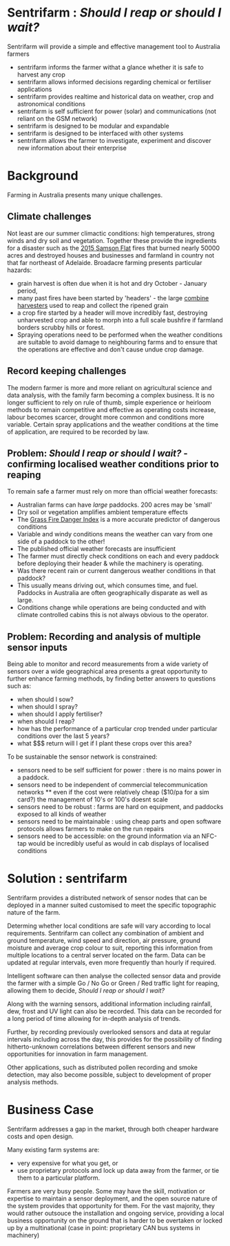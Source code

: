 # Sentrifarm : *Should I reap or should I wait?*

Sentrifarm will provide a simple and effective management tool to Australia farmers
* sentrifarm informs the farmer withat a glance whether it is safe to harvest any crop
* sentrifarm allows informed decisions regarding chemical or fertiliser applications
* sentrifarm provides realtime and historical data on weather, crop and astronomical conditions
* sentrifarm is self sufficient for power (solar) and communications (not reliant on the GSM network)
* sentrifarm is designed to be modular and expandable
* sentrifarm is designed to be interfaced with other systems
* sentrifarm allows the farmer to investigate, experiment and discover new information about their enterprise

# Background
Farming in Australia presents many unique challenges.

## Climate challenges

Not least are our summer climactic conditions: high temperatures, strong winds and dry soil and vegetation.
Together these provide the ingredients for a disaster such as the [2015 Samson Flat](https://en.wikipedia.org/wiki/2015_Sampson_Flat_bushfires)
fires that burned nearly 50000 acres and destroyed houses and businesses and farmland in country
not that far northeast of Adelaide.
Broadacre farming presents particular hazards:
* grain harvest is often due when it is hot and dry October - January
period,
* many past fires have been started by 'headers' -
the large [combine harvesters](https://en.wikipedia.org/wiki/Combine_harvester#Combine_heads)
used to reap and collect the ripened grain
* a crop fire started by a header will move incredibly fast,
destroying unharvested crop and able to morph into a full scale bushfire if farmland borders scrubby hills or forest.
* Spraying operations need to be performed when the weather conditions are suitable to avoid damage to neighbouring farms and to ensure that the operations are effective and don't cause undue crop damage.

## Record keeping challenges

The modern farmer is more and more reliant on agricultural science and data analysis, with the family farm becoming a complex business. It is no longer sufficient to rely on rule of thumb, simple experience or heirloom methods to remain competitive and effective as operating costs increase, labour becomes scarcer, drought more common and conditions more variable. Certain spray applications and the weather conditions at the time of application, are required to be recorded by law.

## Problem: *Should I reap or should I wait?* - confirming localised weather conditions prior to reaping

To remain safe a farmer must rely on more than official weather forecasts:
* Australian farms can have _large_ paddocks. 200 acres may be 'small'
* Dry soil or vegetation amplifies ambient temperature effects
* The [Grass Fire Danger Index](http://www.csiro.au/en/Research/Environment/Extreme-Events/Bushfire/Fire-danger-meters/Grass-fire-danger-meter) is a more accurate predictor of dangerous conditions 
* Variable and windy conditions means the weather can vary from one side of a paddock to the other!
* The published official weather forecasts are insufficient
* The farmer must directly check conditions on each and every paddock before deploying their header & while the machinery is operating.
* Was there recent rain or current dangerous weather conditions in that paddock?
* This usually means driving out, which consumes time, and fuel. Paddocks in Australia are often geographically disparate as well as large.
* Conditions change while operations are being conducted and with climate controlled cabins this is not always obvious to the operator.

## Problem: Recording and analysis of multiple sensor inputs

Being able to monitor and record measurements from a wide variety of sensors over a wide geographical area presents a great opportunity to further enhance farming methods, by finding better answers to questions such as:
* when should I sow?
* when should I spray?
* when should I apply fertiliser?
* when should I reap?
* how has the performance of a particular crop trended under particular conditions over the last 5 years?
* what $$$ return will I get if I plant these crops over this area?

To be sustainable the sensor network is constrained:
* sensors need to be self sufficient for power : there is no mains power in a paddock.
* sensors need to be independent of commercial telecommunication networks
** even if the cost were relatively cheap ($10/pa for a sim card?) the management of 10's or 100's doesnt scale
* sensors need to be robust : farms are hard on equipment, and paddocks exposed to all kinds of weather
* sensors need to be maintainable : using cheap parts and open software protocols allows farmers to make on the run repairs
* sensors need to be accessible: on the ground information via an NFC-tap would be incredibly useful as would in cab displays of localised conditions

# Solution : sentrifarm

Sentrifarm provides a distributed network of sensor nodes that can be deployed in a manner suited customised to meet the specific topographic nature of the farm.

Determing whether local conditions are safe will vary according to local requirements.  Sentrifarm can collect any combination of ambient and ground temperature, wind speed and direction, air pressure, ground moisture and average crop colour to suit, reporting this information from multiple locations to a central server located on the farm. Data can be updated at regular intervals, even more frequently than hourly if required.

Intelligent software can then analyse the collected sensor data and provide the farmer with a simple Go / No Go or Green / Red traffic light for reaping, allowing them to decide, *Should I reap or should I wait?*

Along with the warning sensors, additional information including rainfall, dew, frost and UV light can also be recorded. This data can be recorded for a long period of time allowing for in-depth analysis of trends.

Further, by recording previously overlooked sensors and data at regular intervals including across the day, this provides for the possibility of finding hitherto-unknown correlations between different sensors and new opportunities for innovation in farm management.

Other applications, such as distributed pollen recording and smoke detection, may also become possible, subject to development of proper analysis methods.

# Business Case

Sentrifarm addresses a gap in the market, through both cheaper hardware costs and open design.

Many existing farm systems are:
* very expensive for what you get, or
* use proprietary protocols and lock up data away from the farmer, or tie them to a particular platform.

Farmers are very busy people.  Some may have the skill, motivation or expertise to maintain a sensor deployment, and the open source nature of the system provides that opportunity for them.  For the vast majority, they would rather outsouce the installation and ongoing service, providing a local business opportunity on the ground that is harder to be overtaken or locked up by a multinational (case in point: proprietary CAN bus systems in machinery)
